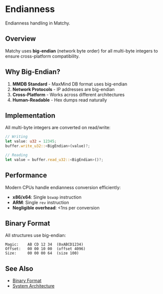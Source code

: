 # Endianness

Endianness handling in Matchy.

## Overview

Matchy uses **big-endian** (network byte order) for all multi-byte integers to ensure cross-platform compatibility.

## Why Big-Endian?

1. **MMDB Standard** - MaxMind DB format uses big-endian
2. **Network Protocols** - IP addresses are big-endian
3. **Cross-Platform** - Works across different architectures
4. **Human-Readable** - Hex dumps read naturally

## Implementation

All multi-byte integers are converted on read/write:

```rust
// Writing
let value: u32 = 12345;
buffer.write_u32::<BigEndian>(value)?;

// Reading
let value = buffer.read_u32::<BigEndian>()?;
```

## Performance

Modern CPUs handle endianness conversion efficiently:
- **x86/x64**: Single `bswap` instruction
- **ARM**: Single `rev` instruction
- **Negligible overhead**: <1ns per conversion

## Binary Format

All structures use big-endian:
```
Magic:    AB CD 12 34  (0xABCD1234)
Offset:   00 00 10 00  (offset 4096)
Size:     00 00 00 64  (size 100)
```

## See Also

- [Binary Format](architecture/binary-format.md)
- [System Architecture](architecture/overview.md)
